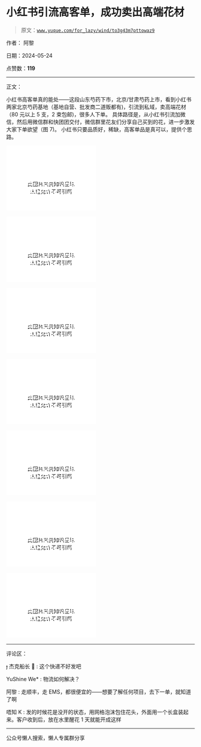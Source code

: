 # 小红书引流高客单，成功卖出高端花材

> 原文：[`www.yuque.com/for_lazy/wind/to3g43m7pttowaz9`](https://www.yuque.com/for_lazy/wind/to3g43m7pttowaz9)

作者： 阿黎

日期：2024-05-24

点赞数：**119**

* * *

正文：

小红书高客单真的能处——这段山东芍药下市，北京/甘肃芍药上市，看到小红书两家北京芍药基地（基地自营、批发商二道贩都有)，引流到私域，卖高端花材（80 元以上 5 支，2 束包邮)，很多人下单。
具体路径是，从小红书引流加微信，然后用微信群和快团团交付，微信群里花友们分享自己买到的花，进一步激发大家下单欲望（图 7)。
小红书只要品质好，稀缺，高客单品是真可以，提供个思路。

![](img/302e02ee2d9521bbca64d3ece5b223c3.png)

![](img/e34227081b655af4d275837a6ef37900.png)

![](img/9d0296cc14663bb7e497730fd446add8.png)

![](img/9ae95e1995a8e0dd5948120ee7d29ae9.png)

![](img/236e0f39f45bdcd1b0b4fd4c636b0076.png)

![](img/ac9330e10f1925dd7630a23b3e630d5c.png)

![](img/77b1cf69d6f25b8b5a9c5acea38650fc.png)

* * *

评论区：

 杰克船长 🍼 : 这个快递不好发吧

YuShine We* : 物流如何解决？

阿黎 : 走顺丰，走 EMS，都很便宜的——想要了解任何项目，去下一单，就知道了啊

唔知 K : 发的时候花是没开的状态，用网格泡沫包住花头，外面用一个长盒装起来。客户收到后，放在水里醒花 1 天就能开成这样

* * *

公众号懒人搜索，懒人专属群分享